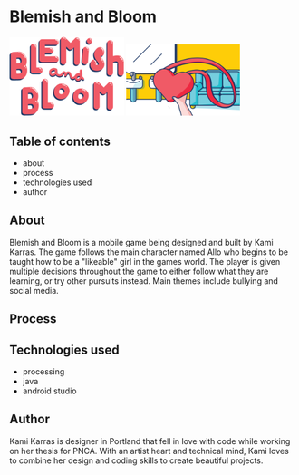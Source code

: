 # Blemish and Bloom
<img src="title.png" width="40%" style="inline">               <img src="purse.png" width="40%" style="inline">

## Table of contents
  - about
  - process
  - technologies used
  - author
## About
Blemish and Bloom is a mobile game being designed and built by Kami Karras. The game follows the main character named Allo who begins to be taught how to be a "likeable" girl in the games world. The player is given multiple decisions throughout the game to either follow what they are learning, or try other pursuits instead. Main themes include bullying and social media. 
## Process
## Technologies used
  - processing
  - java
  - android studio
## Author
Kami Karras is designer in Portland that fell in love with code while working on her thesis for PNCA. With an artist heart and technical mind, Kami loves to combine her design and coding skills to create beautiful projects.
